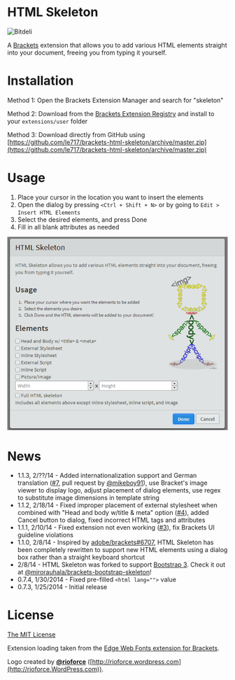 # HTML Skeleton #

![Bitdeli](https://d2weczhvl823v0.cloudfront.net/le717/brackets-html-skeleton/trend.png)

A [Brackets](http://brackets.io) extension that allows you to add various HTML elements straight into your document, freeing you from typing it yourself.

# Installation #

Method 1: Open the Brackets Extension Manager and search for "skeleton"

Method 2: Download from the [Brackets Extension Registry](https://brackets-registry.aboutweb.com/) and install to your `extensions/user` folder

Method 3: Download directly from GitHub using 
[https://github.com/le717/brackets-html-skeleton/archive/master.zip](https://github.com/le717/brackets-html-skeleton/archive/master.zip)

# Usage #

1. Place your cursor in the location you want to insert the elements
2. Open the dialog by pressing `<Ctrl + Shift + N>` or by going to `Edit > Insert HTML Elements`
3. Select the desired elements, and press Done
4. Fill in all blank attributes as needed

![HTML Skeleton screenshot](img/HTML-Skeleton.png)

# News #

* 1.1.3, 2/??/14 - Added internationalization support and German translation ([#7](https://github.com/le717/brackets-html-skeleton/issues/7), pull request by [@mikeboy91](https://github.com/mikeboy917/)), use Bracket's image viewer to display logo, adjust placement of dialog elements, use regex to substitute image dimensions in template string
* 1.1.2, 2/18/14 - Fixed improper placement of external stylesheet when combined with "Head and body w/title & meta" option ([#4](https://github.com/le717/brackets-html-skeleton/issues/4)), added Cancel button to dialog, fixed incorrect HTML tags and attributes
* 1.1.1, 2/10/14 - Fixed extension not even working ([#3](https://github.com/le717/brackets-html-skeleton/issues/3)), fix Brackets UI guideline violations
* 1.1.0, 2/8/14 - Inspired by [adobe/brackets#6707](https://github.com/adobe/brackets/issues/6707), HTML Skeleton has been completely rewritten
to support new HTML elements using a dialog box rather than a straight keyboard shortcut
* 2/8/14 - HTML Skeleton was forked to support [Bootstrap 3](http://getbootstrap.com/). Check it out at [@mirorauhala/brackets-bootstrap-skeleton](https://github.com/mirorauhala/brackets-bootstrap-skeleton)!
* 0.7.4, 1/30/2014 - Fixed pre-filled `<html lang="">` value
* 0.7.3, 1/25/2014 - Initial release

# License #

[The MIT License](LICENSE.md)

Extension loading taken from the [Edge Web Fonts extension for Brackets](https://github.com/adobe/brackets-edge-web-fonts).

Logo created by [**@rioforce**](https://github.com/rioforce) ([http://rioforce.wordpress.com](http://rioforce.WordPress.com)).
